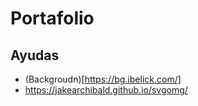 # Portafolio

## Ayudas
- (Backgroudn)[https://bg.ibelick.com/]
- https://jakearchibald.github.io/svgomg/